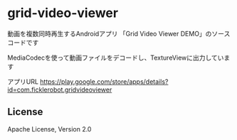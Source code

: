# grid-video-viewer
動画を複数同時再生するAndroidアプリ 「Grid Video Viewer DEMO」のソースコードです

MediaCodecを使って動画ファイルをデコードし、TextureViewに出力しています

アプリURL
https://play.google.com/store/apps/details?id=com.ficklerobot.gridvideoviewer

## License
Apache License, Version 2.0

